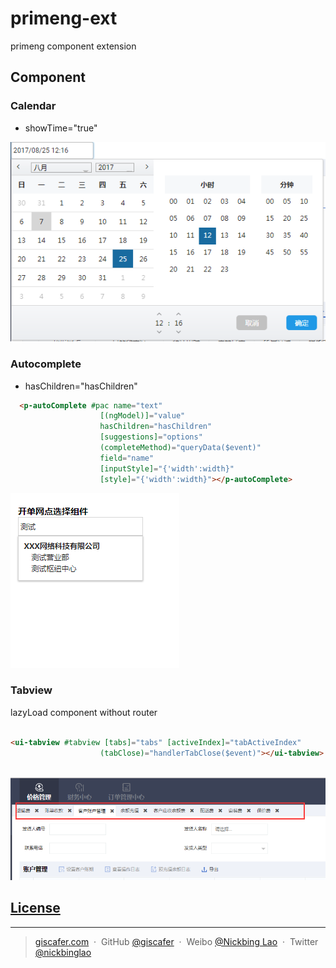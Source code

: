 # primeng-ext
primeng component extension


## Component

### Calendar

- showTime="true"

![](./calendar/calendar.png)


### Autocomplete

-  hasChildren="hasChildren"

```html
  <p-autoComplete #pac name="text"
                    [(ngModel)]="value"
                    hasChildren="hasChildren"
                    [suggestions]="options"
                    (completeMethod)="queryData($event)"
                    field="name"
                    [inputStyle]="{'width':width}"
                    [style]="{'width':width}"></p-autoComplete>

```
![](./autocomplete/autocomplete.png)


### Tabview

lazyLoad component without router

```html

<ui-tabview #tabview [tabs]="tabs" [activeIndex]="tabActiveIndex"
                    (tabClose)="handlerTabClose($event)"></ui-tabview>
                    
```


![](./tabview/tabview.png)



## [License](./LICENSE)

---

> [giscafer.com](http://giscafer.com) &nbsp;&middot;&nbsp;
> GitHub [@giscafer](https://github.com/giscafer) &nbsp;&middot;&nbsp;
> Weibo [@Nickbing Lao](https://weibo.com/laohoubin) &nbsp;&middot;&nbsp;
> Twitter [@nickbinglao](https://twitter.com/nickbinglao)
